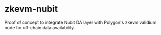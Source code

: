 # zkevm-nubit
Proof of concept to integrate Nubit DA layer with Polygon's zkevm validium node for off-chain data availability.
